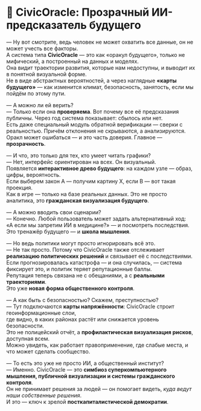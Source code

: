 
# 🧠 CivicOracle: Прозрачный ИИ-предсказатель будущего

— Ну вот смотрите, ведь человек не может охватить все данные, он не может учесть все факторы.  
А система типа **CivicOracle** — это как «оракул будущего», только не мифический, а построенный на данных и моделях.  
Она видит траектории развития, которые нам недоступны, и выводит их в понятной визуальной форме.  
Не в виде абстрактных вероятностей, а через наглядные **«карты будущего»** — как изменится климат, безопасность, занятость, если мы пойдём по этому пути.

— А можно ли ей верить?  
— Только если она **проверяема**. Вот почему все её предсказания публичны. Через год система показывает: сбылось или нет.  
Есть даже специальный модуль обратной верификации — сверки с реальностью. Причём отклонения не скрываются, а анализируются.  
Оракл может ошибаться — и это часть доверия. Главное — **прозрачность**.

— И что, это только для тех, кто умеет читать графики?  
— Нет, интерфейс ориентирован на всех. Он визуальный.  
Появляется **интерактивное древо будущего**: на каждом узле — образ, цифры, вероятность.  
Если выберем закон A — получим картину X, если B — вот такая проекция.  
Как в игре — только на базе реальных данных. Это не просто аналитика, это **гражданская визуализация будущего**.

— А можно вводить свои сценарии?  
— Конечно. Любой пользователь может задать альтернативный ход:  
«А если мы запретим ИИ в медицине?» — и посмотреть последствия.  
Это тренажёр будущего — и **школа мышления**.

— Но ведь политики могут просто игнорировать всё это.  
— Не так просто. Потому что CivicOracle также отслеживает **реализацию политических решений** и связывает её с последствиями.  
Если прогнозировалась катастрофа — и она случилась, — система фиксирует это, и политик теряет репутационные баллы.  
Репутация теперь связана не с обещаниями, а с **реальными траекториями**.  
Это уже **новая форма общественного контроля**.

— А как быть с безопасностью? Скажем, преступностью?  
— Тут подключаются **карты напряжённости**: CivicOracle строит геоинформационные слои,  
где видно, в каких районах растёт или снижается уровень безопасности.  
Это не полицейский отчёт, а **профилактическая визуализация рисков**, доступная всем.  
Можно увидеть, как работает правоприменение, где слабые места, и что может сделать сообщество.

— То есть это уже не просто ИИ, а общественный институт?  
— Именно. CivicOracle — это **симбиоз суперкомпьютерного мышления, публичной визуализации и системы гражданского контроля**.  
Он не принимает решения за людей — он помогает видеть, *куда ведут наши собственные решения*.  
И это — ключ к зрелой **посткапиталистической демократии**.
